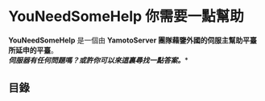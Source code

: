 # YouNeedSomeHelp 你需要一點幫助
**YouNeedSomeHelp** 是一個由 **YamotoServer 團隊藉鑒外國的伺服主幫助平臺所延申的平臺**。  
***伺服器有任何問題嗎？或許你可以來這裏尋找一點答案。****
## 目錄
